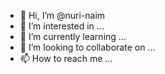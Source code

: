 - 👋 Hi, I’m @nuri-naim
- 👀 I’m interested in ...
- 🌱 I’m currently learning ...
- 💞️ I’m looking to collaborate on ...
- 📫 How to reach me ...

<!---
nuri-naim/nuri-naim is a ✨ special ✨ repository because its `README.md` (this file) appears on your GitHub profile.
You can click the Preview link to take a look at your changes.
--->
